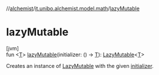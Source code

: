 //[alchemist](../../index.md)/[it.unibo.alchemist.model.math](index.md)/[lazyMutable](lazy-mutable.md)

# lazyMutable

[jvm]\
fun <[T](lazy-mutable.md)> [lazyMutable](lazy-mutable.md)(initializer: () -> [T](lazy-mutable.md)): [LazyMutable](-lazy-mutable/index.md)<[T](lazy-mutable.md)>

Creates an instance of [LazyMutable](-lazy-mutable/index.md) with the given [initializer](lazy-mutable.md).
